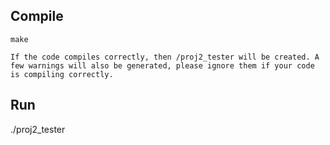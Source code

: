 Compile
-------
    make

    If the code compiles correctly, then /proj2_tester will be created. A few warnings will also be generated, please ignore them if your code is compiling correctly.

Run
-----

   ./proj2_tester

